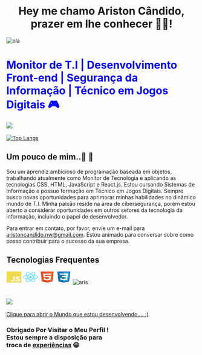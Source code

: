 ## <h1 style="text-align:center;">Hey me chamo Ariston Cândido, prazer em lhe conhecer 🐱‍💻!</h1>

</div>
  
  <div align="center">
  <a href="https://github.com/aristoncandido">
   

  </a>
</div>
 
<div> 

 
  <img style="width:70rem;height:22rem;margin: auto" alt='olá' src="https://thumbs.gfycat.com/DimSoupyIrishsetter-max-1mb.gif"/> 
  
  
  
 
 
 
</div>
 
  <h1 style="color:blue;">
     Monitor de T.I | Desenvolvimento Front-end | Segurança da Informação | Técnico em Jogos Digitais 🎮 
     
   
  
  

    
    
  </h1>
  
  
  
  
  
  
  
  
<div style="display: inline-block;">
  <img height="180em"  src="https://octodex.github.com/images/daftpunktocat-thomas.gif"/>
  
  
  
  
  
  [![Top Langs](https://github-readme-stats.vercel.app/api/top-langs/?username=aristoncandido&hide_progress=false)](https://github.com/aristoncandido/github-readme-stats)
  
  
  
<div>
  
  
 <div>
  
  <h2> Um pouco de mim..🗿 🍷</h2>
  <p>
      Sou um aprendiz ambicioso de programação baseada em objetos, trabalhando atualmente como Monitor de Tecnologia e aplicando as tecnologias CSS, HTML, JavaScript e React.js. Estou cursando Sistemas de Informação e possuo formação em Técnico em Jogos Digitais. Sempre busco novas oportunidades para aprimorar minhas habilidades no dinâmico mundo de T.I. Minha paixão reside na área de cibersegurança, porém estou aberto a considerar oportunidades em outros setores da tecnologia da informação, incluindo o papel de desenvolvedor.

Para entrar em contato, por favor, envie um e-mail para aristoncandido.nw@gmail.com. Estou animado para conversar sobre como posso contribuir para o sucesso da sua empresa.
    
       
      
  </p>
 

<h2>Tecnologias Frequentes</h2>


<div style="display:flex">




<div style="; margin_left:5%"> 
<img style="margin-bottom:2%" alt="aris-Js" height="30" width="40" src="https://raw.githubusercontent.com/devicons/devicon/master/icons/javascript/javascript-plain.svg">
  <img  style="margin-bottom:2%" alt="aris-React" height="30" width="40" src="https://raw.githubusercontent.com/devicons/devicon/master/icons/react/react-original.svg">
  <img style="margin-bottom:2%" alt="aris-HTML" height="30" width="40" src="https://raw.githubusercontent.com/devicons/devicon/master/icons/html5/html5-original.svg">
  <img style="margin-bottom:2%" alt="aris-CSS" height="30" width="40" src="https://raw.githubusercontent.com/devicons/devicon/master/icons/css3/css3-original.svg">
  <img style="margin-bottom:2%" alt="aris" height="30" width="40" src="https://cdn.jsdelivr.net/gh/devicons/devicon/icons/bootstrap/bootstrap-plain.svg" />

</div>



</div>


  <br/>

   <a href="https://www.linkedin.com/in/ariston-cândido-44964a1bb/" target="_blank"><img src="https://img.shields.io/badge/-LinkedIn-%230077B5?style=for-the-badge&logo=linkedin&logoColor=white" target="_blank"></a> 

</div>

    
  <p>
        <a href="https://aristonworlds.netlify.app/"> Clique para abrir o Mundo que estou desenvolvendo.... :) 
    </a>
    
   
    
        
  </p>
  
  
</div>


 <h3 style="width:58%">Obrigado Por Visitar o Meu Perfil !
    Estou sempre a disposição para troca de <a href="https://matrixrainn.netlify.app">experiências</a> 😁
   
   
                    
               
    
 </h3>

  
  
  
  
  

